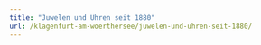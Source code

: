 ```yaml
---
title: "Juwelen und Uhren seit 1880"
url: /klagenfurt-am-woerthersee/juwelen-und-uhren-seit-1880/
---
```

